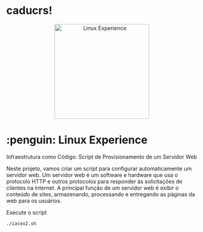 
# caducrs!


<div align="center"> <img src="https://hermes.digitalinnovation.one/tracks/606823c2-8a73-4655-947d-d41b991baf12.png" alt="Linux Experience" width="250"> </div> 

<h1>:penguin: Linux Experience</h1>

Infraestrutura como Código: Script de Provisionamento de um Servidor Web


Neste projeto, vamos criar um script para configurar automaticamente um servidor web. Um servidor web é um software e hardware que usa o protocolo HTTP e outros protocolos para responder às solicitações de clientes na internet. A principal função de um servidor web é exibir o conteúdo de sites, armazenando, processando e entregando as páginas da web para os usuários.


Execute o script
```bash
./iacex2.sh
```
